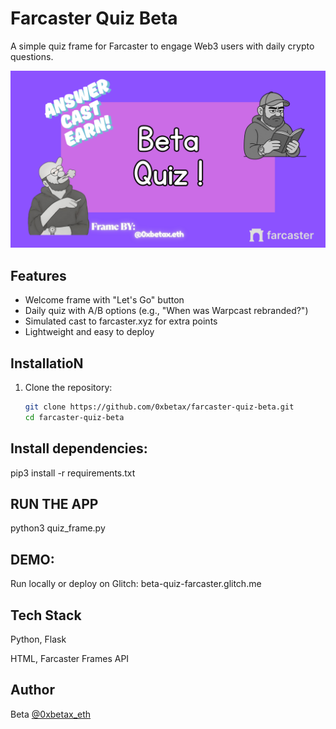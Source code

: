 # Farcaster Quiz Beta

A simple quiz frame for Farcaster to engage Web3 users with daily crypto questions.

![Demo](screenshots/demo.png)

## Features
- Welcome frame with "Let's Go" button
- Daily quiz with A/B options (e.g., "When was Warpcast rebranded?")
- Simulated cast to farcaster.xyz for extra points
- Lightweight and easy to deploy

## InstallatioN

1. Clone the repository:
   ```bash
   git clone https://github.com/0xbetax/farcaster-quiz-beta.git
   cd farcaster-quiz-beta
## Install dependencies:

pip3 install -r requirements.txt
##  RUN THE APP
python3 quiz_frame.py

##  DEMO:
Run locally or deploy on Glitch: beta-quiz-farcaster.glitch.me

##  Tech Stack

Python, Flask

HTML, Farcaster Frames API

##  Author
Beta [@0xbetax_eth](https://farcaster.xyz/0xbetax.eth)



